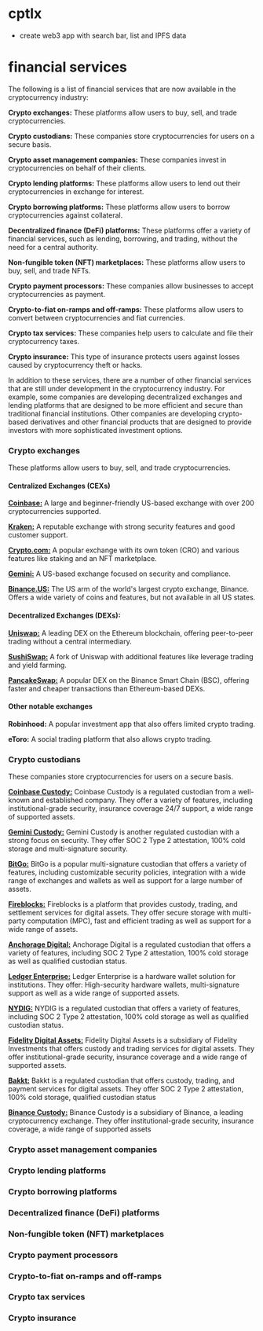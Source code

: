# cptlx

- create web3 app with search bar, list and IPFS data

# financial services

The following is a list of financial services that are now available in the cryptocurrency industry:

**Crypto exchanges:** These platforms allow users to buy, sell, and trade cryptocurrencies.  

**Crypto custodians:** These companies store cryptocurrencies for users on a secure basis.  

**Crypto asset management companies:** These companies invest in cryptocurrencies on behalf of their clients.  

**Crypto lending platforms:** These platforms allow users to lend out their cryptocurrencies in exchange for interest.  

**Crypto borrowing platforms:** These platforms allow users to borrow cryptocurrencies against collateral.  

**Decentralized finance (DeFi) platforms:** These platforms offer a variety of financial services, such as lending, borrowing, and trading, without the need for a central authority.  

**Non-fungible token (NFT) marketplaces:** These platforms allow users to buy, sell, and trade NFTs.  

**Crypto payment processors:** These companies allow businesses to accept cryptocurrencies as payment.  

**Crypto-to-fiat on-ramps and off-ramps:** These platforms allow users to convert between cryptocurrencies and fiat currencies.  

**Crypto tax services:** These companies help users to calculate and file their cryptocurrency taxes.  

**Crypto insurance:** This type of insurance protects users against losses caused by cryptocurrency theft or hacks.  

In addition to these services, there are a number of other financial services that are still under development in the cryptocurrency industry. For example, some companies are developing decentralized exchanges and lending platforms that are designed to be more efficient and secure than traditional financial institutions. Other companies are developing crypto-based derivatives and other financial products that are designed to provide investors with more sophisticated investment options.  

### Crypto exchanges

These platforms allow users to buy, sell, and trade cryptocurrencies.

#### Centralized Exchanges (CEXs)

[**Coinbase:**](https://www.coinbase.com/) A large and beginner-friendly US-based exchange with over 200 cryptocurrencies supported.

[**Kraken:**](https://www.kraken.com/) A reputable exchange with strong security features and good customer support.

[**Crypto.com:**](https://crypto.com/) A popular exchange with its own token (CRO) and various features like staking and an NFT marketplace.

[**Gemini:**](https://www.gemini.com/) A US-based exchange focused on security and compliance.

[**Binance.US:**](https://www.binance.us/) The US arm of the world's largest crypto exchange, Binance. Offers a wide variety of coins and features, but not available in all US states.

#### Decentralized Exchanges (DEXs):

[**Uniswap:**](https://uniswap.org/) A leading DEX on the Ethereum blockchain, offering peer-to-peer trading without a central intermediary.

[**SushiSwap:**](https://www.sushi.com/swap) A fork of Uniswap with additional features like leverage trading and yield farming.

[**PancakeSwap:**](https://pancakeswap.finance/swap) A popular DEX on the Binance Smart Chain (BSC), offering faster and cheaper transactions than Ethereum-based DEXs.

#### Other notable exchanges

**Robinhood:** A popular investment app that also offers limited crypto trading.

**eToro:** A social trading platform that also allows crypto trading.

### Crypto custodians

These companies store cryptocurrencies for users on a secure basis.

[**Coinbase Custody:**](https://www.coinbase.com/custody/assets) Coinbase Custody is a regulated custodian from a well-known and established company. They offer a variety of features, including institutional-grade security, insurance coverage
24/7 support, a wide range of supported assets.

[**Gemini Custody:**](https://www.gemini.com/institutions/custody) Gemini Custody is another regulated custodian with a strong focus on security. They offer SOC 2 Type 2 attestation,
100% cold storage and multi-signature security.

[**BitGo:**](https://www.bitgo.de/) BitGo is a popular multi-signature custodian that offers a variety of features, including customizable security policies,
integration with a wide range of exchanges and wallets as well as support for a large number of assets.

[**Fireblocks:**](https://www.fireblocks.com/) Fireblocks is a platform that provides custody, trading, and settlement services for digital assets. They offer secure storage with multi-party computation (MPC), fast and efficient trading as well as support for a wide range of assets.

[**Anchorage Digital:**](https://www.anchorage.com/) Anchorage Digital is a regulated custodian that offers a variety of features, including SOC 2 Type 2 attestation, 100% cold storage as well as qualified custodian status.

[**Ledger Enterprise:**](https://enterprise.ledger.com/) Ledger Enterprise is a hardware wallet solution for institutions. They offer: High-security hardware wallets, multi-signature support as well as a wide range of supported assets.

[**NYDIG:**](https://nydig.com/) NYDIG is a regulated custodian that offers a variety of features, including SOC 2 Type 2 attestation, 100% cold storage as well as qualified custodian status.

[**Fidelity Digital Assets:**](https://www.fidelitydigitalassets.com/) Fidelity Digital Assets is a subsidiary of Fidelity Investments that offers custody and trading services for digital assets. They offer institutional-grade security, insurance coverage and a wide range of supported assets.

[**Bakkt:**](https://bakkt.com/) Bakkt is a regulated custodian that offers custody, trading, and payment services for digital assets. They offer SOC 2 Type 2 attestation, 100% cold storage, qualified custodian status  

[**Binance Custody:**](https://www.binance.com/en/how-to-buy/custody-token) Binance Custody is a subsidiary of Binance, a leading cryptocurrency exchange. They offer institutional-grade security, insurance coverage, a wide range of supported assets

### Crypto asset management companies
### Crypto lending platforms
### Crypto borrowing platforms
### Decentralized finance (DeFi) platforms
### Non-fungible token (NFT) marketplaces
### Crypto payment processors
### Crypto-to-fiat on-ramps and off-ramps
### Crypto tax services
### Crypto insurance
